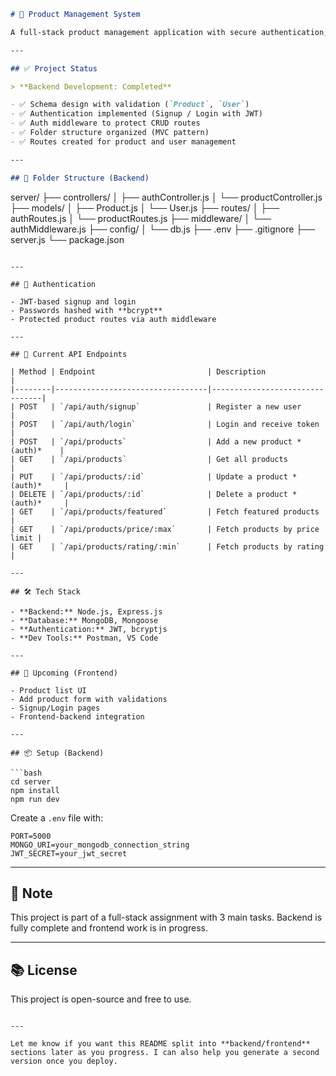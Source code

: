 ```markdown
# 🛒 Product Management System

A full-stack product management application with secure authentication, built using **Node.js**, **Express**, **MongoDB**, and **Mongoose**.

---

## ✅ Project Status

> **Backend Development: Completed**

- ✅ Schema design with validation (`Product`, `User`)
- ✅ Authentication implemented (Signup / Login with JWT)
- ✅ Auth middleware to protect CRUD routes
- ✅ Folder structure organized (MVC pattern)
- ✅ Routes created for product and user management

---

## 📁 Folder Structure (Backend)

```

server/
├── controllers/
│   ├── authController.js
│   └── productController.js
├── models/
│   ├── Product.js
│   └── User.js
├── routes/
│   ├── authRoutes.js
│   └── productRoutes.js
├── middleware/
│   └── authMiddleware.js
├── config/
│   └── db.js
├── .env
├── .gitignore
├── server.js
└── package.json

````

---

## 🔐 Authentication

- JWT-based signup and login
- Passwords hashed with **bcrypt**
- Protected product routes via auth middleware

---

## 🧪 Current API Endpoints

| Method | Endpoint                         | Description                    |
|--------|----------------------------------|--------------------------------|
| POST   | `/api/auth/signup`               | Register a new user           |
| POST   | `/api/auth/login`                | Login and receive token       |
| POST   | `/api/products`                  | Add a new product *(auth)*    |
| GET    | `/api/products`                  | Get all products              |
| PUT    | `/api/products/:id`              | Update a product *(auth)*     |
| DELETE | `/api/products/:id`              | Delete a product *(auth)*     |
| GET    | `/api/products/featured`         | Fetch featured products       |
| GET    | `/api/products/price/:max`       | Fetch products by price limit |
| GET    | `/api/products/rating/:min`      | Fetch products by rating      |

---

## 🛠️ Tech Stack

- **Backend:** Node.js, Express.js
- **Database:** MongoDB, Mongoose
- **Authentication:** JWT, bcryptjs
- **Dev Tools:** Postman, VS Code

---

## 🚧 Upcoming (Frontend)

- Product list UI
- Add product form with validations
- Signup/Login pages
- Frontend-backend integration

---

## 📦 Setup (Backend)

```bash
cd server
npm install
npm run dev
````

Create a `.env` file with:

```
PORT=5000
MONGO_URI=your_mongodb_connection_string
JWT_SECRET=your_jwt_secret
```

---

## 📌 Note

This project is part of a full-stack assignment with 3 main tasks. Backend is fully complete and frontend work is in progress.

---

## 📚 License

This project is open-source and free to use.

```

---

Let me know if you want this README split into **backend/frontend** sections later as you progress. I can also help you generate a second version once you deploy.
```
